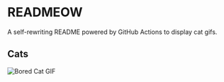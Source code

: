 # READMEOW

A self-rewriting README powered by GitHub Actions to display cat gifs.

## Cats

![Bored Cat GIF](https://media1.giphy.com/media/mlvseq9yvZhba/200.gif?cid=9acd02da0pusc3xjv92x6wdbirk8yjyxa8zxc2e4m3f6xsod&ep=v1_gifs_search&rid=200.gif&ct=g)
